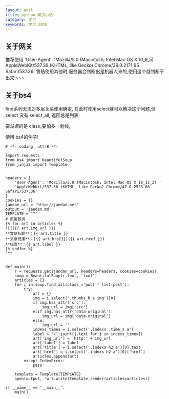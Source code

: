 ```yaml
---
layout: post
title: python 爬虫小结
category: 学习
keywords: 学习,2016
---
```



## 关于网关

推荐使用
'User-Agent': 'Mozilla/5.0 (Macintosh; Intel Mac OS X 10_9_5) AppleWebKit/537.36 (KHTML, like Gecko) Chrome/39.0.2171.95 Safari/537.36'
曾结使用其他时,服务器会判断出是机器人来的,使用这个就判断不出来!~~~


## 关于bs4
find系列无法对多层关系使用确定, 在此时使用select就可以解决这个问题,但 select 没有 select_all, 返回总是列表.

要*注意*的是 class_要加多一划线,

使用 bs4的例子!


```
# -*- coding: utf-8 -*-

import requests
from bs4 import BeautifulSoup
from jinja2 import Template


headers = {
    'User-Agent': 'Mozilla/5.0 (Macintosh; Intel Mac OS X 10_11_2) '
    'AppleWebKit/537.36 (KHTML, like Gecko) Chrome/47.0.2526.80 Safari/537.36'
}
cookies = {}
jandan_url = 'http://jandan.net'
output = 'jandan.md'
TEMPLATE = """
# 煎蛋首页
{% for art in articles %}
![]({{ art.img_url }})
**文章标题**：{{ art.title }}
**文章链接**：[{{ art.href}}]({{ art.href }})
**标签**：{{ art.label }}
{% endfor %}
"""


def main():
    r = requests.get(jandan_url, headers=headers, cookies=cookies)
    soup = BeautifulSoup(r.text, 'lxml')
    articles = []
    for i in soup.find_all(class_='post f list-post'):
        try:
            art = {}
            img = i.select('.thumbs_b a img')[0]
            if img.has_attr('src'):
                img_url = img['src']
            elif img.has_attr('data-original'):
                img_url = img['data-original']
            else:
                img_url = ''
            indexs_times = i.select('.indexs .time_s a')
            label = '/'.join([j.text for j in indexs_times])
            art['img_url'] = 'http:' + img_url
            art['label'] = label
            art['title'] = i.select('.indexs h2 a')[0].text
            art['href'] = i.select('.indexs h2 a')[0]['href']
            articles.append(art)
        except IndexError:
            pass

    template = Template(TEMPLATE)
    open(output, 'w').write(template.render(articles=articles))

if __name__ == '__main__':
    main()

```

